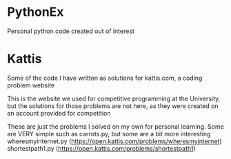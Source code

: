# PythonEx
Personal python code created out of interest

# Kattis
Some of the code I have written as solutions for kattis.com, a coding problem website

This is the website we used for competitive programming at the University, but the solutions 
 for those problems are not here, as they were created on an account provided for competition
 
 These are just the problems I solved on my own for personal learning.
 Some are VERY simple such as carrots.py, but some are a bit more interesting
       wheresmyinternet.py (https://open.kattis.com/problems/wheresmyinternet) 
       shortestpath1.py (https://open.kattis.com/problems/shortestpath1)
       
